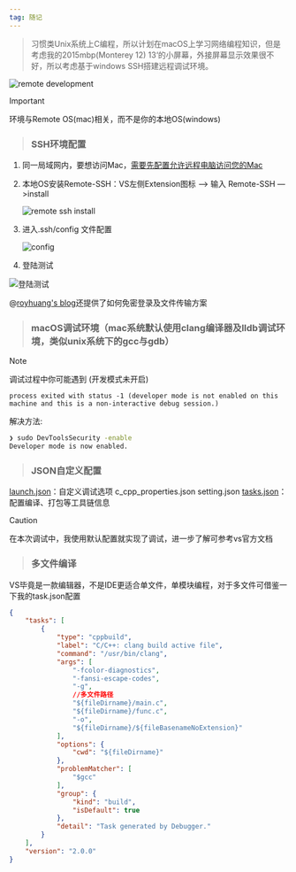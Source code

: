 ```yaml
---
tag: 随记
---
```


> 习惯类Unix系统上C编程，所以计划在macOS上学习网络编程知识，但是考虑我的2015mbp(Monterey 12) 13‘的小屏幕，外接屏幕显示效果很不好，所以考虑基于windows SSH搭建远程调试环境。



![remote development](https://code.visualstudio.com/assets/docs/remote/ssh/architecture-ssh.png)

> [!IMPORTANT]
>
> 环境与Remote OS(mac)相关，而不是你的本地OS(windows)



> ### SSH环境配置

1. 同一局域网内，要想访问Mac，[需要先配置允许远程电脑访问您的Mac](https://support.apple.com/zh-cn/guide/mac-help/mchlp1066/12.0/mac/12.0)

2. 本地OS安装Remote-SSH：VS左侧Extension图标 —> 输入 Remote-SSH —>install

   ![remote ssh install](https://blog-imgs-1256686095.cos.ap-guangzhou.myqcloud.com/image-20211206163014391.png)

3. 进入.ssh/config 文件配置

   ![config](https://blog-imgs-1256686095.cos.ap-guangzhou.myqcloud.com/image-20211206163758522.png)

4. 登陆测试

![登陆测试](https://blog-imgs-1256686095.cos.ap-guangzhou.myqcloud.com/image-20211206164334870.png)

@[royhuang's blog](https://hwh.zone/p/18652/)还提供了如何免密登录及文件传输方案



> ### **macOS调试环境（mac系统默认使用clang编译器及lldb调试环境，类似unix系统下的gcc与gdb）**

   

> [!NOTE]
>
> 调试过程中你可能遇到 (开发模式未开启)

```shell
process exited with status -1 (developer mode is not enabled on this machine and this is a non-interactive debug session.)
```

解决方法:

```bash
❯ sudo DevToolsSecurity -enable
Developer mode is now enabled.
```

> ### JSON自定义配置



[launch.json](https://code.visualstudio.com/docs/cpp/launch-json-reference)：自定义调试选项
c_cpp_properties.json
setting.json
[tasks.json](https://code.visualstudio.com/Docs/editor/tasks)：配置编译、打包等工具链信息



> [!CAUTION]
>
> 在本次调试中，我使用默认配置就实现了调试，进一步了解可参考vs官方文档



> ### 多文件编译

​    VS毕竟是一款编辑器，不是IDE更适合单文件，单模块编程，对于多文件可借鉴一下我的task.json配置

```json
{
    "tasks": [
        {
            "type": "cppbuild",
            "label": "C/C++: clang build active file",
            "command": "/usr/bin/clang",
            "args": [
                "-fcolor-diagnostics",
                "-fansi-escape-codes",
                "-g",
                //多文件路径
                "${fileDirname}/main.c",
                "${fileDirname}/func.c",
                "-o",
                "${fileDirname}/${fileBasenameNoExtension}"
            ],
            "options": {
                "cwd": "${fileDirname}"
            },
            "problemMatcher": [
                "$gcc"
            ],
            "group": {
                "kind": "build",
                "isDefault": true
            },
            "detail": "Task generated by Debugger."
        }
    ],
    "version": "2.0.0"
}
```



